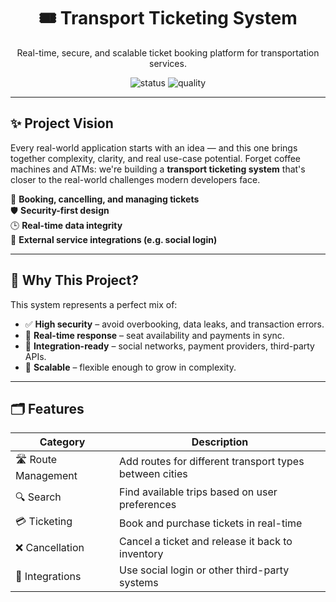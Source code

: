 <h1 align="center">🎟️ Transport Ticketing System</h1>
<p align="center">
  Real-time, secure, and scalable ticket booking platform for transportation services.
</p>

<p align="center">
  <img src="https://img.shields.io/badge/status-in%20progress-blue" alt="status" />
  <img src="https://img.shields.io/badge/focus-quality-important" alt="quality" />
</p>

---

## ✨ Project Vision

Every real-world application starts with an idea — and this one brings together complexity, clarity, and real use-case potential. Forget coffee machines and ATMs: we're building a **transport ticketing system** that's closer to the real-world challenges modern developers face.

🚆 **Booking, cancelling, and managing tickets**  
🛡️ **Security-first design**  
🕒 **Real-time data integrity**  
🔌 **External service integrations (e.g. social login)**

---

## 🧩 Why This Project?

This system represents a perfect mix of:

- ✅ **High security** – avoid overbooking, data leaks, and transaction errors.
- 🔁 **Real-time response** – seat availability and payments in sync.
- 🔗 **Integration-ready** – social networks, payment providers, third-party APIs.
- 🌱 **Scalable** – flexible enough to grow in complexity.

---

## 🗂 Features

| Category         | Description                                                   |
|------------------|---------------------------------------------------------------|
| 🛣️ Route Management | Add routes for different transport types between cities     |
| 🔍 Search         | Find available trips based on user preferences               |
| 💳 Ticketing      | Book and purchase tickets in real-time                        |
| ❌ Cancellation   | Cancel a ticket and release it back to inventory              |
| 🔐 Integrations   | Use social login or other third-party systems                 |
